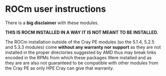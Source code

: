 # ROCm user instructions

There is a **big disclaimer** with these modules.

**THIS IS ROCM INSTALLED IN A WAY IT IS NOT MEANT TO BE INSTALLED.**

The ROCm installation outside of the Cray PE modules 
(so the 5.1.4, 5.2.5 and 5.3.3 modules) 
come **without any warranty nor support** as they are not
installed in the proper directories suggested by AMD thus may break links
encoded in the RPMs from which these packages Were installed and 
as they are are also
not guaranteed to be compatible with other modules from the Cray PE
as only HPE Cray can give that warranty.
